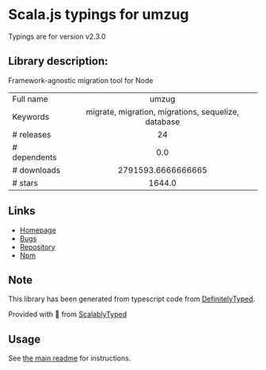 
# Scala.js typings for umzug

Typings are for version v2.3.0

## Library description:
Framework-agnostic migration tool for Node

|                    |                 |
| ------------------ | :-------------: |
| Full name          | umzug |
| Keywords           | migrate, migration, migrations, sequelize, database |
| # releases         | 24 |
| # dependents       | 0.0 |
| # downloads        | 2791593.6666666665 |
| # stars            | 1644.0 |

## Links
- [Homepage](https://github.com/sequelize/umzug)
- [Bugs](https://github.com/sequelize/umzug/issues)
- [Repository](https://github.com/sequelize/umzug)
- [Npm](https://www.npmjs.com/package/umzug)
    


## Note
This library has been generated from typescript code from [DefinitelyTyped](https://definitelytyped.org).

Provided with :purple_heart: from [ScalablyTyped](https://github.com/oyvindberg/ScalablyTyped)

## Usage
See [the main readme](../../readme.md) for instructions.


